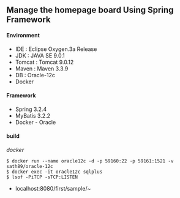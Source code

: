 ## Manage the homepage board Using Spring Framework

#### Environment
* IDE : Eclipse Oxygen.3a Release
* JDK : JAVA SE 9.0.1
* Tomcat : Tomcat 9.0.12
* Maven : Maven 3.3.9
* DB : Oracle-12c 
* Docker

#### Framework
* Spring 3.2.4
* MyBatis 3.2.2
* Docker - Oracle

#### build

*docker*
```
$ docker run --name oracle12c -d -p 59160:22 -p 59161:1521 -v sath89/oracle-12c
$ docker exec -it oracle12c sqlplus
$ lsof -PiTCP -sTCP:LISTEN
```


* localhost:8080/first/sample/~